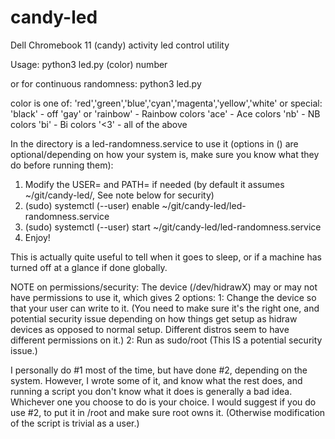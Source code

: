 # candy-led
Dell Chromebook 11 (candy) activity led control utility

Usage: 
python3 led.py (color) number 

or for continuous randomness:
python3 led.py 

color is one of: 
'red','green','blue','cyan','magenta','yellow','white'
or special: 
'black' - off
'gay' or 'rainbow' - Rainbow colors
'ace' - Ace colors
'nb' - NB colors
'bi' - Bi colors
'<3' - all of the above

In the directory is a led-randomness.service to use it (options in () are optional/depending on how your system is, make sure you know what they do before running them):
1. Modify the USER= and PATH= if needed (by default it assumes ~/git/candy-led/, See note below for security)
2. (sudo) systemctl (--user) enable ~/git/candy-led/led-randomness.service
3. (sudo) systemctl (--user) start ~/git/candy-led/led-randomness.service
4. Enjoy! 

This is actually quite useful to tell when it goes to sleep, or if a machine has turned off at a glance if done globally.

NOTE on permissions/security:
The device (/dev/hidrawX) may or may not have permissions to use it, which gives 2 options:
1: Change the device so that your user can write to it. (You need to make sure it's the right one, and potential security issue depending on how things get setup as hidraw devices as opposed to normal setup. Different distros seem to have different permissions on it.) 
2: Run as sudo/root (This IS a potential security issue.) 

I personally do #1 most of the time, but have done #2, depending on the system. However, I wrote some of it, and know what the rest does, and running a script you don't know what it does is generally a bad idea. Whichever one you choose to do is your choice. I would suggest if you do use #2, to put it in /root and make sure root owns it. (Otherwise modification of the script is trivial as a user.)
